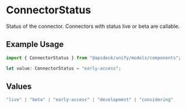 # ConnectorStatus

Status of the connector. Connectors with status live or beta are callable.

## Example Usage

```typescript
import { ConnectorStatus } from "@apideck/unify/models/components";

let value: ConnectorStatus = "early-access";
```

## Values

```typescript
"live" | "beta" | "early-access" | "development" | "considering"
```